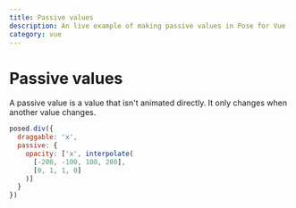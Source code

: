 ```yaml
---
title: Passive values
description: An live example of making passive values in Pose for Vue
category: vue
---
```


# Passive values

A passive value is a value that isn't animated directly. It only changes when another value changes.

```javascript
posed.div({
  draggable: 'x',
  passive: {
    opacity: ['x', interpolate(
      [-200, -100, 100, 200],
      [0, 1, 1, 0]
    )]
  }
})
```

<CodeSandbox id="848v06y8yj" height="400" vue />
